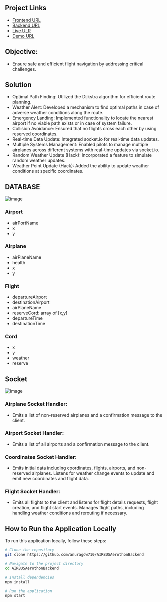 ## Project Links
- [Frontend URL](https://github.com/altyon-get/flight-dashboard)
- [Backend URL](https://github.com/anuragdw710/AIRBUSAerothonBackend)
- [Live ULR](https://aeronavigator.vercel.app/)
- [Demo URL](https://drive.google.com/drive/folders/1br_PotmnpvmjXB-ZQgdEObXPrJHmRIoU?usp=sharing)


## Objective: 
- Ensure safe and efficient flight navigation by addressing critical challenges.

## Solution
- Optimal Path Finding: Utilized the Dijkstra algorithm for efficient route planning.
- Weather Alert: Developed a mechanism to find optimal paths in case of adverse weather conditions along the route.
- Emergency Landing: Implemented functionality to locate the nearest airport if no viable path exists or in case of system failure.
- Collision Avoidance: Ensured that no flights cross each other by using reserved coordinates.
- Real-time Data Update: Integrated socket.io for real-time data updates.
- Multiple Systems Management: Enabled pilots to manage multiple airplanes across different systems with real-time updates via socket.io.
- Random Weather Update (Hack): Incorporated a feature to simulate random weather updates.
- Weather Point Update (Hack): Added the ability to update weather conditions at specific coordinates.

## DATABASE
![image](https://github.com/anuragdw710/AIRBUSAerothonBackend/assets/78266752/f414e0fd-edae-4141-8877-e49c5263f852)


### Airport

- airPortName
- x
- y

### Airplane

- airPlaneName
- health
- x
- y

### Flight

- departureAirport
- destinationAirport
- airPlaneName
- reserveCord: array of [x,y]
- departureTime
- destinationTime


### Cord

- x
- y
- weather
- reserve

## Socket

![image](https://github.com/anuragdw710/AIRBUSAerothonBackend/assets/78266752/3cb01bb5-770c-40a9-b3f3-108684b00e54)

### Airplane Socket Handler:
- Emits a list of non-reserved airplanes and a confirmation message to the client.

### Airport Socket Handler:
- Emits a list of all airports and a confirmation message to the client.

### Coordinates Socket Handler:
- Emits initial data including coordinates, flights, airports, and non-reserved airplanes. Listens for weather change events to update and emit new coordinates and flight data.

### Flight Socket Handler:
- Emits all flights to the client and listens for flight details requests, flight creation, and flight start events. Manages flight paths, including handling weather conditions and rerouting if necessary.


## How to Run the Application Locally

To run this application locally, follow these steps:

```bash
# Clone the repository
git clone https://github.com/anuragdw710/AIRBUSAerothonBackend

# Navigate to the project directory
cd AIRBUSAerothonBackend

# Install dependencies
npm install

# Run the application
npm start


